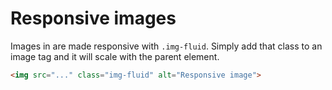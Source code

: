 # Responsive images

Images in are made responsive with `.img-fluid`. Simply add that class to an image tag and it will scale with the parent element.

<!-- STORY -->

```html
<img src="..." class="img-fluid" alt="Responsive image">
```
